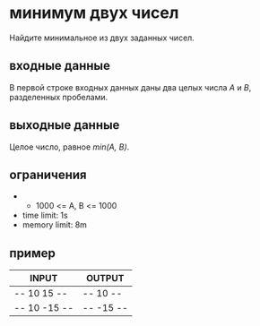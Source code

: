 # минимум двух чисел

Найдите минимальное из двух заданных чисел.

## входные данные

В первой строке входных данных даны два целых числа _A_ и _B_, разделенных пробелами.

## выходные данные

Целое число, равное _min(A, B)_.

## ограничения

 * - 1000 <= A, B <= 1000
 * time limit: 1s
 * memory limit: 8m

## пример

| INPUT | OUTPUT |
| ----- | ------ |
| -- 10 15 -- | -- 10 -- |
| -- 10 -15 -- | -- -15 -- |
